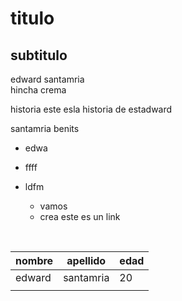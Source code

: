 # titulo

## subtitulo

edward santamria  
hincha crema

historia
este esla historia de estadward

santamria benits

* edwa

* ffff

* ldfm
  * vamos
  * crea  este es un link  

​                    

| nombre | apellido  | edad |
| ------ | --------- | ---- |
| edward | santamria | 20   |
|        |           |      |

